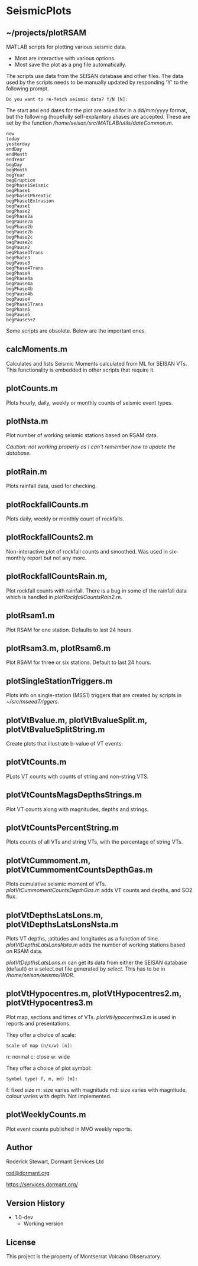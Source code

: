 # SeismicPlots

## ~/projects/plotRSAM

MATLAB scripts for plotting various seismic data. 
* Most are interactive with various options.
* Most save the plot as a png file automatically.

The scripts use data from the SEISAN database and other files. The data used by the scripts needs to be manually updated by responding 'Y' to the following prompt.

```
Do you want to re-fetch seismic data? Y/N [N]: 
```

The start and end dates for the plot are asked for in a dd/mm/yyyy format, but the following (hopefully self-explantory aliases are accepted. These are set by the function */home/seisan/src/MATLAB/utils/dateCommon.m*.
```
now
today
yesterday
endDay
endMonth
endYear
begDay
begMonth
begYear
begEruption
begPhase1Seismic
begPhase1
begPhase1Phreatic
begPhase1Extrusion
begPause1
begPhase2
begPhase2a
begPause2a
begPhase2b
begPause2b
begPhase2c
begPause2c
begPause2
begPhase3Trans
begPhase3
begPause3
begPhase4Trans
begPhase4
begPhase4a
begPause4a
begPhase4b
begPause4b
begPause4
begPhase5Trans
begPhase5
begPause5
begPause5+2
```

Some scripts are obsolete. Below are the important ones.

## calcMoments.m

Calculates and lists Seismic Moments calculated from ML for SEISAN VTs. This functionality is embedded in other scripts that require it.

## plotCounts.m

Plots hourly, daily, weekly or monthly counts of seismic event types.

## plotNsta.m

Plot number of working seismic stations based on RSAM data.

*Caution: not working properly as I can't remember how to update the database.*

## plotRain.m

Plots rainfall data, used for checking.

## plotRockfallCounts.m

Plots daily, weekly or monthly count of rockfalls.

## plotRockfallCounts2.m

Non-interactive plot of rockfall counts and smoothed. Was used in six-monthly report but not any more.

## plotRockfallCountsRain.m, 

Plot rockfall counts with rainfall. There is a bug in some of the rainfall data which is handled in *plotRockfallCountsRain2*.m.

## plotRsam1.m

Plot RSAM for one station. Defaults to last 24 hours.

## plotRsam3.m, plotRsam6.m

Plot RSAM for three or six stations. Default to last 24 hours.

## plotSingleStationTriggers.m

Plots info on single-station (MSS1) triggers that are created by scripts in *~/src/mseedTriggers*.

## plotVtBvalue.m, plotVtBvalueSplit.m, plotVtBvalueSplitString.m

Create plots that illustrate b-value of VT events.

## plotVtCounts.m

PLots VT counts with counts of string and non-string VTS.

## plotVtCountsMagsDepthsStrings.m

Plot VT counts along with magnitudes, depths and strings.

## plotVtCountsPercentString.m

Plots counts of all VTs and string VTs, with the percentage of string VTs.

## plotVtCummoment.m, plotVtCummomentCountsDepthGas.m

Plots cumulative seismic moment of VTs. *plotVtCummomentCountsDepthGas.m* adds VT counts and depths, and SO2 flux.

## plotVtDepthsLatsLons.m, plotVtDepthsLatsLonsNsta.m

Plots VT depths, ;atitudes and longitudes as a function of time. *plotVtDepthsLatsLonsNsta.m* adds the number of working stations based on RSAM data.

*plotVtDepthsLatsLons.m* can get its data from either the SEISAN database (default) or a select.out file generated by *select*. This has to be in */home/seisan/seismo/WOR*.


## plotVtHypocentres.m, plotVtHypocentres2.m, plotVtHypocentres3.m

Plot map, sections and times of VTs. *plotVtHypocentres3.m* is used in reports and presentations.

They offer a choice of scale:

```
Scale of map (n/c/w) [n]:
```
n: normal
c: close
w: wide

They offer a choice of plot symbol:
```
Symbol type( f, m, md) [m]:
```
f: fixed size
m: size varies with magnitude
md: size varies with magnitude, colour varies with depth. Not implemented.


## plotWeeklyCounts.m

Plot event counts published in MVO weekly reports.

## Author

Roderick Stewart, Dormant Services Ltd

rod@dormant.org

https://services.dormant.org/

## Version History

* 1.0-dev
    * Working version

## License

This project is the property of Montserrat Volcano Observatory.
